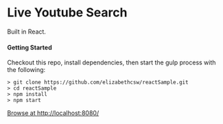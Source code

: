 # Live Youtube Search

Built in React.

#### Getting Started
Checkout this repo, install dependencies, then start the gulp process with the following:

```
> git clone https://github.com/elizabethcsw/reactSample.git
> cd reactSample
> npm install
> npm start
```

[Browse at http://localhost:8080/](http://localhost:8080/)
